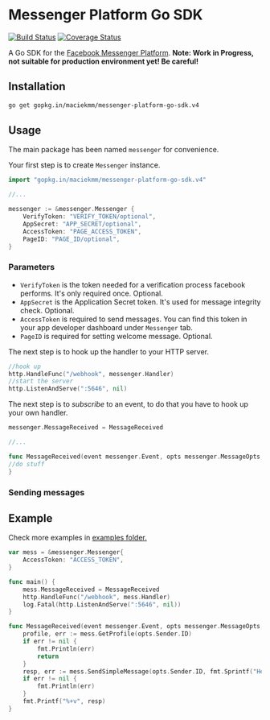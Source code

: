 Messenger Platform Go SDK
=====

[![Build Status](https://travis-ci.org/maciekmm/messenger-platform-go-sdk.svg?branch=master)](https://travis-ci.org/maciekmm/messenger-platform-go-sdk) 
[![Coverage Status](https://coveralls.io/repos/github/maciekmm/messenger-platform-go-sdk/badge.svg?branch=master)](https://coveralls.io/github/maciekmm/messenger-platform-go-sdk?branch=master)

A Go SDK for the [Facebook Messenger Platform](https://developers.facebook.com/docs/messenger-platform).
**Note: Work in Progress, not suitable for production environment yet! Be careful!**

## Installation

```bash
go get gopkg.in/maciekmm/messenger-platform-go-sdk.v4
```

## Usage

The main package has been named `messenger` for convenience. 

Your first step is to create `Messenger` instance.

```go
import "gopkg.in/maciekmm/messenger-platform-go-sdk.v4"

//...

messenger := &messenger.Messenger {
	VerifyToken: "VERIFY_TOKEN/optional",
	AppSecret: "APP_SECRET/optional",
	AccessToken: "PAGE_ACCESS_TOKEN",
	PageID: "PAGE_ID/optional",
}
```

### Parameters
* `VerifyToken` is the token needed for a verification process facebook performs. It's only required once. Optional.
* `AppSecret` is the Application Secret token. It's used for message integrity check. Optional.
* `AccessToken` is required to send messages. You can find this token in your app developer dashboard under `Messenger` tab.
* `PageID` is required for setting welcome message. Optional.

The next step is to hook up the handler to your HTTP server. 

```go
//hook up
http.HandleFunc("/webhook", messenger.Handler)
//start the server
http.ListenAndServe(":5646", nil)
```

The next step is to *subscribe* to an event, to do that you have to hook up your own handler.

```go
messenger.MessageReceived = MessageReceived

//...

func MessageReceived(event messenger.Event, opts messenger.MessageOpts, msg messenger.ReceivedMessage) {
//do stuff
}
```

### Sending messages

## Example

Check more examples in [examples folder.](https://github.com/maciekmm/messenger-platform-go-sdk/tree/master/examples)

```go
var mess = &messenger.Messenger{
	AccessToken: "ACCESS_TOKEN",
}

func main() {
	mess.MessageReceived = MessageReceived
	http.HandleFunc("/webhook", mess.Handler)
	log.Fatal(http.ListenAndServe(":5646", nil))
}

func MessageReceived(event messenger.Event, opts messenger.MessageOpts, msg messenger.ReceivedMessage) {
	profile, err := mess.GetProfile(opts.Sender.ID)
	if err != nil {
		fmt.Println(err)
		return
	}
	resp, err := mess.SendSimpleMessage(opts.Sender.ID, fmt.Sprintf("Hello, %s %s, %s", profile.FirstName, profile.LastName, msg.Text))
	if err != nil {
		fmt.Println(err)
	}
	fmt.Printf("%+v", resp)
}
```
